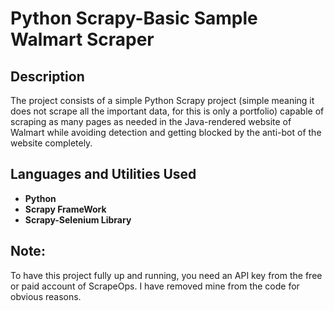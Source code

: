 <h1>Python Scrapy-Basic Sample Walmart Scraper</h1>


<h2>Description</h2>
The project consists of a simple Python Scrapy project (simple meaning it does not scrape all the important data, for this is only a portfolio) capable of scraping as many pages as needed in the Java-rendered website of Walmart while avoiding detection and getting blocked by the anti-bot of the website completely.

<h2>Languages and Utilities Used</h2>

- <b>Python</b> 
- <b>Scrapy FrameWork</b>
- <b>Scrapy-Selenium Library</b>

<h2>Note:</h2>
To have this project fully up and running, you need an API key from the free or paid account of ScrapeOps. I have removed mine from the code for obvious reasons.
